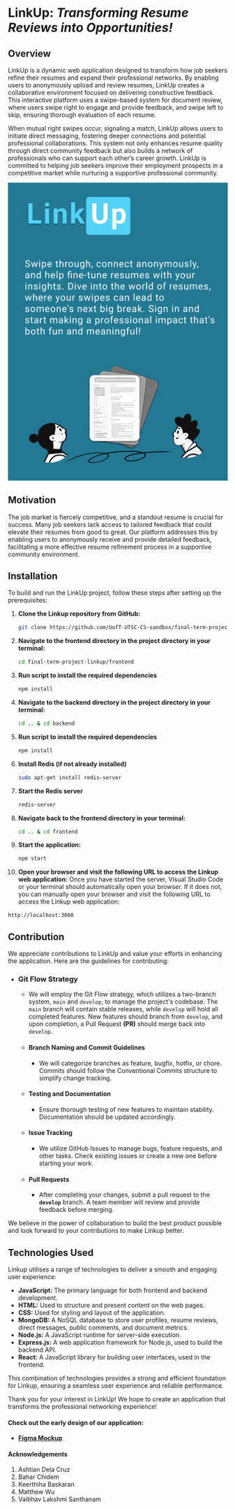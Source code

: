 
# LinkUp: *Transforming Resume Reviews into Opportunities!*

## Overview

LinkUp is a dynamic web application designed to transform how job seekers refine their resumes and expand their professional networks. By enabling users to anonymously upload and review resumes, LinkUp creates a collaborative environment focused on delivering constructive feedback. This interactive platform uses a swipe-based system for document review, where users swipe right to engage and provide feedback, and swipe left to skip, ensuring thorough evaluation of each resume.

When mutual right swipes occur, signaling a match, LinkUp allows users to initiate direct messaging, fostering deeper connections and potential professional collaborations. This system not only enhances resume quality through direct community feedback but also builds a network of professionals who can support each other’s career growth. LinkUp is committed to helping job seekers improve their employment prospects in a competitive market while nurturing a supportive professional community.


![Readme Image 2](frontend/src/images/readme2.png "Screenshot for Readme")


## Motivation

The job market is fiercely competitive, and a standout resume is crucial for success. Many job seekers lack access to tailored feedback that could elevate their resumes from good to great. Our platform addresses this by enabling users to anonymously receive and provide detailed feedback, facilitating a more effective resume refinement process in a supportive community environment.

## Installation

To build and run the LinkUp project, follow these steps after setting up the prerequisites:

1. **Clone the Linkup repository from GitHub:**
   ```bash
   git clone https://github.com/UofT-UTSC-CS-sandbox/final-term-project-linkup.git
   ```

2. **Navigate to the frontend directory in the project directory in your terminal:**
   ```bash
   cd final-term-project-linkup/frontend
   ```
3. **Run script to install the required dependencies**
   ```bash
   npm install
   ```
4. **Navigate to the backend directory in the project directory in your terminal:**
   ```bash
   cd .. & cd backend
   ```
5. **Run script to install the required dependencies**
   ```bash
   npm install
   ```
6. **Install Redis (if not already installed)**
   ```bash
   sudo apt-get install redis-server
   ```
7. **Start the Redis server**
   ```bash
   redis-server
   ```
8. **Navigate back to the frontend directory in your terminal:**
   ```bash
   cd .. & cd frontend
   ```
9. **Start the application:**
   ```bash
   npm start
   ```

10. **Open your browser and visit the following URL to access the Linkup web application:**
Once you have started the server, Visual Studio Code or your terminal should automatically open your browser. If it does not, you can manually open your browser and visit the following URL to access the Linkup web application:

   ```plaintext
   http://localhost:3000
   ```

## Contribution

We appreciate contributions to LinkUp and value your efforts in enhancing the application. Here are the guidelines for contributing:

- ### Git Flow Strategy

  - We will employ the Git Flow strategy, which utilizes a two-branch system, `main` and `develop`, to manage the project's codebase. The `main` branch will contain stable releases, while `develop` will hold all completed features. New features should branch from `develop`, and upon completion, a Pull Request **(PR)** should merge back into `develop`.

  - #### Branch Naming and Commit Guidelines

    - We will categorize branches as feature, bugfix, hotfix, or chore. Commits should follow the Conventional Commits structure to simplify change tracking.

  - #### Testing and Documentation

    - Ensure thorough testing of new features to maintain stability. Documentation should be updated accordingly.

  - #### Issue Tracking

    - We utilize GitHub Issues to manage bugs, feature requests, and other tasks. Check existing issues or create a new one before starting your work.
      
  - #### Pull Requests
    
    - After completing your changes, submit a pull request to the **`develop`** branch. A team member will review and provide feedback before merging.

We believe in the power of collaboration to build the best product possible and look forward to your contributions to make Linkup better.

## Technologies Used

Linkup utilises a range of technologies to deliver a smooth and engaging user experience:

- **JavaScript:** The primary language for both frontend and backend development.
- **HTML:** Used to structure and present content on the web pages.
- **CSS:** Used for styling and layout of the application.
- **MongoDB:** A NoSQL database to store user profiles, resume reviews, direct messages, public comments, and document metrics.
- **Node.js:** A JavaScript runtime for server-side execution.
- **Express.js:** A web application framework for Node.js, used to build the backend API.
- **React:** A JavaScript library for building user interfaces, used in the frontend.

This combination of technologies provides a strong and efficient foundation for Linkup, ensuring a seamless user experience and reliable performance.

Thank you for your interest in LinkUp! We hope to create an application that transforms the professional networking experience! 

#### Check out the early design of our application:
- <ins>**[Figma Mockup](https://www.figma.com/design/0iETezP6dJLcd5efMPoop3/CSCC01-%7C-Link-Up-Prototype?node-id=0-1&t=hAfJGcwDgsPLW2RY-1)**</ins>

#### Acknowledgements
1) Ashtian Dela Cruz
2) Bahar Chidem 
3) Keerthiha Baskaran
4) Matthew Wu
5) Vaibhav Lakshmi Santhanam
